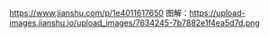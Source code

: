 https://www.jianshu.com/p/1e4011617650
图解：https://upload-images.jianshu.io/upload_images/7634245-7b7882e1f4ea5d7d.png